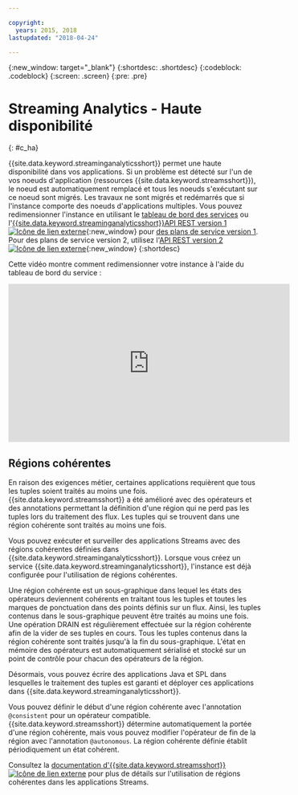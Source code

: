 ```yaml
---

copyright:
  years: 2015, 2018
lastupdated: "2018-04-24"

---
```


<!-- Attribute definitions -->
{:new_window: target="_blank"}
{:shortdesc: .shortdesc}
{:codeblock: .codeblock}
{:screen: .screen}
{:pre: .pre}

# Streaming Analytics - Haute disponibilité
{: #c_ha}

{{site.data.keyword.streaminganalyticsshort}} permet une haute disponibilité dans vos applications. Si un problème est détecté sur l'un de vos noeuds d'application (ressources {{site.data.keyword.streamsshort}}), le noeud est automatiquement remplacé et tous les noeuds s'exécutant sur ce noeud sont migrés. Les travaux ne sont migrés et redémarrés que si l'instance comporte des noeuds d'applications multiples. Vous pouvez redimensionner l'instance en utilisant le [tableau de bord des services](/docs/services/StreamingAnalytics/r_service_dashboard.html) ou l'[{{site.data.keyword.streaminganalyticsshort}}API REST version 1![Icône de lien externe](../../icons/launch-glyph.svg "Icône de lien externe")](https://console.bluemix.net/apidocs/220){:new_window} pour [des plans de service version 1](/docs/services/StreamingAnalytics/service_plans.html). Pour des plans de service version 2, utilisez l'[API REST version 2 ![Icône de lien externe](../../icons/launch-glyph.svg "Icône de lien externe")](https://console.bluemix.net/apidocs/1939){:new_window}
{:shortdesc}

Cette vidéo montre comment redimensionner votre instance à l'aide du tableau de bord du service :

<iframe width="560" height="315" src="https://www.youtube.com/embed/zbZ9am9UhPw?rel=0" frameborder="0" allowfullscreen>Redimensionner l'instance</iframe>

## Régions cohérentes
En raison des exigences métier, certaines applications requièrent que tous les tuples soient traités au moins une fois. {{site.data.keyword.streamsshort}} a été amélioré avec des opérateurs et des annotations permettant la définition d'une région qui ne perd pas les tuples lors du traitement des flux. Les tuples qui se trouvent dans une région cohérente sont traités au moins une fois.

Vous pouvez exécuter et surveiller des applications Streams avec des régions cohérentes définies dans {{site.data.keyword.streaminganalyticsshort}}. Lorsque vous créez un service {{site.data.keyword.streaminganalyticsshort}}, l'instance est déjà configurée pour l'utilisation de régions cohérentes. 

Une région cohérente est un sous-graphique dans lequel les états des opérateurs deviennent cohérents en traitant tous les tuples et toutes les marques de ponctuation dans des points définis sur un flux. Ainsi, les tuples contenus dans le sous-graphique peuvent être traités au moins une fois. Une opération DRAIN est régulièrement effectuée sur la région cohérente afin de la vider de ses tuples en cours. Tous les tuples contenus dans la région cohérente sont traités jusqu'à la fin du sous-graphique. L'état en mémoire des opérateurs est automatiquement sérialisé et stocké sur un point de contrôle pour chacun des opérateurs de la région.

Désormais, vous pouvez écrire des applications Java et SPL dans lesquelles le traitement des tuples est garanti et déployer ces applications dans {{site.data.keyword.streaminganalyticsshort}}.

Vous pouvez définir le début d'une région cohérente avec l'annotation `@consistent` pour un opérateur compatible. {{site.data.keyword.streamsshort}} détermine automatiquement la portée d'une région cohérente, mais vous pouvez modifier l'opérateur de fin de la région avec l'annotation `@autonomous`. La région cohérente définie établit périodiquement un état cohérent.

Consultez la [documentation d'{{site.data.keyword.streamsshort}} ![Icône de lien externe](../../icons/launch-glyph.svg "Icône de lien externe")](https://www.ibm.com/support/knowledgecenter/SSCRJU_4.2.1/com.ibm.streams.dev.doc/doc/consistentregions.html) pour plus de détails sur l'utilisation de régions cohérentes dans les applications Streams.
